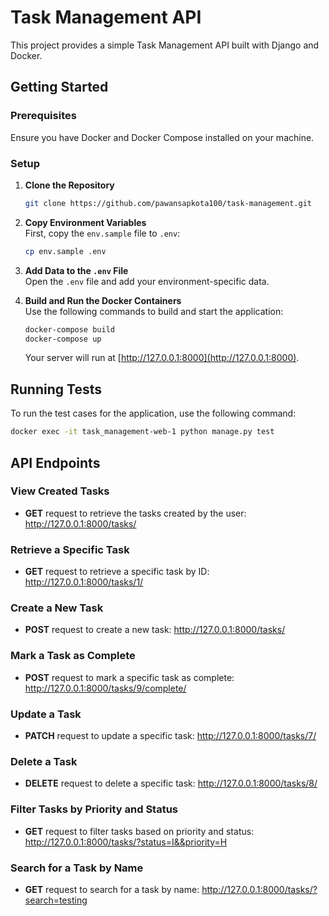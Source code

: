 # Task Management API

This project provides a simple Task Management API built with Django and Docker.

## Getting Started

### Prerequisites

Ensure you have Docker and Docker Compose installed on your machine.

### Setup

1. **Clone the Repository**
   ```bash
   git clone https://github.com/pawansapkota100/task-management.git
   ```
2. **Copy Environment Variables**  
   First, copy the `env.sample` file to `.env`:

   ```bash
   cp env.sample .env
   ```

3. **Add Data to the `.env` File**  
   Open the `.env` file and add your environment-specific data.

4. **Build and Run the Docker Containers**  
   Use the following commands to build and start the application:

   ```bash
   docker-compose build
   docker-compose up
   ```

   Your server will run at [http://127.0.0.1:8000](http://127.0.0.1:8000).

## Running Tests

To run the test cases for the application, use the following command:

```bash
docker exec -it task_management-web-1 python manage.py test
```

## API Endpoints

### View Created Tasks

- **GET** request to retrieve the tasks created by the user:
  http://127.0.0.1:8000/tasks/

### Retrieve a Specific Task

- **GET** request to retrieve a specific task by ID:
  http://127.0.0.1:8000/tasks/1/

### Create a New Task

- **POST** request to create a new task:
  http://127.0.0.1:8000/tasks/

### Mark a Task as Complete

- **POST** request to mark a specific task as complete:
  http://127.0.0.1:8000/tasks/9/complete/

### Update a Task

- **PATCH** request to update a specific task:
  http://127.0.0.1:8000/tasks/7/

### Delete a Task

- **DELETE** request to delete a specific task:
  http://127.0.0.1:8000/tasks/8/

### Filter Tasks by Priority and Status

- **GET** request to filter tasks based on priority and status:
  http://127.0.0.1:8000/tasks/?status=I&&priority=H

### Search for a Task by Name

- **GET** request to search for a task by name:
  http://127.0.0.1:8000/tasks/?search=testing
